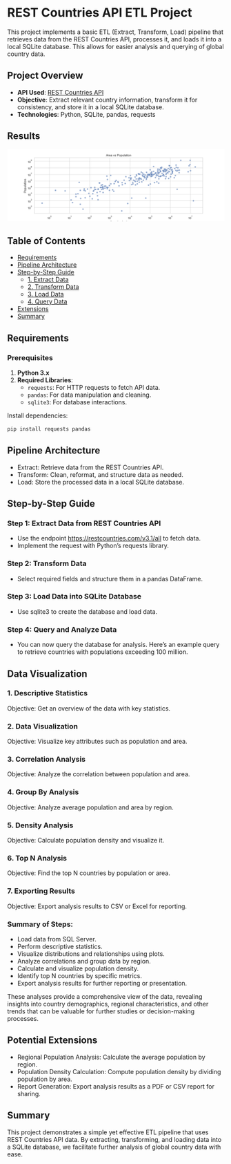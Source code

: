 # REST Countries API ETL Project

This project implements a basic ETL (Extract, Transform, Load) pipeline that retrieves data from the REST Countries API, processes it, and loads it into a local SQLite database. This allows for easier analysis and querying of global country data.

## Project Overview

- **API Used**: [REST Countries API](https://restcountries.com/v3.1/all)
- **Objective**: Extract relevant country information, transform it for consistency, and store it in a local SQLite database.
- **Technologies**: Python, SQLite, pandas, requests

## Results
![Area vs Population](./images/area_population.png)

## Table of Contents

- [Requirements](#requirements)
- [Pipeline Architecture](#pipeline-architecture)
- [Step-by-Step Guide](#step-by-step-guide)
  - [1. Extract Data](#step-1-extract-data-from-rest-countries-api)
  - [2. Transform Data](#step-2-transform-data)
  - [3. Load Data](#step-3-load-data-into-sqlite-database)
  - [4. Query Data](#step-4-query-and-analyze-data)
- [Extensions](#potential-extensions)
- [Summary](#summary)

## Requirements

### Prerequisites

1. **Python 3.x**
2. **Required Libraries**:
    - `requests`: For HTTP requests to fetch API data.
    - `pandas`: For data manipulation and cleaning.
    - `sqlite3`: For database interactions.

Install dependencies:
```bash
pip install requests pandas
```

## Pipeline Architecture
- Extract: Retrieve data from the REST Countries API.
- Transform: Clean, reformat, and structure data as needed.
- Load: Store the processed data in a local SQLite database.

## Step-by-Step Guide

### Step 1: Extract Data from REST Countries API
- Use the endpoint https://restcountries.com/v3.1/all to fetch data.
- Implement the request with Python’s requests library.

### Step 2: Transform Data
- Select required fields and structure them in a pandas DataFrame.

### Step 3: Load Data into SQLite Database
- Use sqlite3 to create the database and load data.

### Step 4: Query and Analyze Data
- You can now query the database for analysis. Here’s an example query to retrieve countries with populations exceeding 100 million.

## Data Visualization

### 1. Descriptive Statistics
Objective: Get an overview of the data with key statistics.

### 2. Data Visualization
Objective: Visualize key attributes such as population and area.

### 3. Correlation Analysis
Objective: Analyze the correlation between population and area.

### 4. Group By Analysis
Objective: Analyze average population and area by region.

### 5. Density Analysis
Objective: Calculate population density and visualize it.

### 6. Top N Analysis
Objective: Find the top N countries by population or area.

### 7. Exporting Results
Objective: Export analysis results to CSV or Excel for reporting.

### Summary of Steps:
- Load data from SQL Server.
- Perform descriptive statistics.
- Visualize distributions and relationships using plots.
- Analyze correlations and group data by region.
- Calculate and visualize population density.
- Identify top N countries by specific metrics.
- Export analysis results for further reporting or presentation.

These analyses provide a comprehensive view of the data, revealing insights into country demographics, regional characteristics, and other trends that can be valuable for further studies or decision-making processes.

## Potential Extensions
- Regional Population Analysis: Calculate the average population by region.
- Population Density Calculation: Compute population density by dividing population by area.
- Report Generation: Export analysis results as a PDF or CSV report for sharing.
## Summary
This project demonstrates a simple yet effective ETL pipeline that uses REST Countries API data. By extracting, transforming, and loading data into a SQLite database, we facilitate further analysis of global country data with ease.
